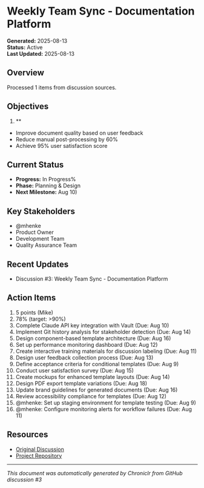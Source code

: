 # Weekly Team Sync - Documentation Platform

**Generated:** 2025-08-13  
**Status:** Active  
**Last Updated:** 2025-08-13

## Overview

Processed 1 items from discussion sources.

## Objectives

1. **
- Improve document quality based on user feedback
- Reduce manual post-processing by 60%
- Achieve 95% user satisfaction score

## Current Status

- **Progress:** In Progress%
- **Phase:** Planning & Design
- **Next Milestone:** Aug 10)

## Key Stakeholders

- @mhenke
- Product Owner
- Development Team
- Quality Assurance Team

## Recent Updates

- Discussion #3: Weekly Team Sync - Documentation Platform

## Action Items

1. 5 points (Mike)
2. 78% (target: >90%)
3. Complete Claude API key integration with Vault (Due: Aug 10)
4. Implement Git history analysis for stakeholder detection (Due: Aug 14)
5. Design component-based template architecture (Due: Aug 16)
6. Set up performance monitoring dashboard (Due: Aug 12)
7. Create interactive training materials for discussion labeling (Due: Aug 11)
8. Design user feedback collection process (Due: Aug 13)
9. Define acceptance criteria for conditional templates (Due: Aug 9)
10. Conduct user satisfaction survey (Due: Aug 15)
11. Create mockups for enhanced template layouts (Due: Aug 14)
12. Design PDF export template variations (Due: Aug 18)
13. Update brand guidelines for generated documents (Due: Aug 16)
14. Review accessibility compliance for templates (Due: Aug 12)
15. @mhenke: Set up staging environment for template testing (Due: Aug 9)
16. @mhenke: Configure monitoring alerts for workflow failures (Due: Aug 11)

## Resources

- [Original Discussion](https://github.com/mhenke/chroniclr/discussions/3)
- [Project Repository](https://github.com/mhenke/chroniclr)

---
*This document was automatically generated by Chroniclr from GitHub discussion #3*